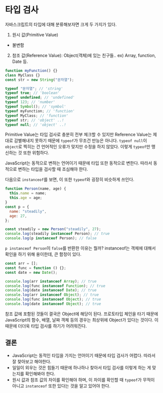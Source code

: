 # 타입 검사

자바스크립트의 타입에 대해 분류해보자면 크게 두 가지가 있다.

1. 원시 값(Primitive Value)

- 불변함

2. 참조 값(Reference Value): Object(객체)에 있는 친구들.. ex) Array, function, Date 등.

```js
function myFunction() {}
class MyClass {}
const str = new String("문자열");

typeof "문자열"; // 'string'
typeof true; // 'boolean'
typeof undefined; // 'undefined'
typeof 123; // 'number'
typeof Symbol(); // 'symbol'
typeof myFunction; // 'function'
typeof MyClass; // 'function'
typeof str; // 'object' ..!
typeof null; // 'object' ..!
```

Primitive Value는 타입 검사로 충분히 전부 체크할 수 있지만 Reference Value는 제대로 감별해내지 못하기 때문에 `typeof`가 무조건 만능은 아니다.
`typeof null`이 `object`로 찍히는 건 언어적인 오류가 맞지만 수정을 하지 않았다. 이렇게 `typeof`만 맹신하는 것 또한 위험하다.

JavaScript는 동적으로 변하는 언어이기 때문에 타입 또한 동적으로 변한다. 따라서 동적으로 변하는 타입을 검사할 때 조심해야 한다.

다음으로 `instanceof`를 보면, 이 또한 `typeof`와 굉장히 비슷하게 쓰인다.

```js
function Person(name, age) {
  this.name = name;
  this.age = age;
}
const p = {
  name: "steadily",
  age: 27,
};

const steadily = new Person("steadily", 27);
console.log(steadily instanceof Person); // true
console.log(p instanceof Person); // false
```

`p instanceof Person`이 `false`를 반환한 이유는 뭘까? instanceof는 객체에 대해서 확인을 하기 위해 용이한데, 큰 함정이 있다.

```js
const arr = [];
const func = function () {};
const date = new Date();

console.log(arr instanceof Array); // true
console.log(func instanceof Function); // true
console.log(date instanceof Date); // true
console.log(arr instanceof Object); // true
console.log(func instanceof Object); // true
console.log(date instanceof Object); // true
```

참조 값에 포함된 것들이 결국은 Object에 해당이 된다. 프로토타입 체인을 타기 때문에 JavaScript의 함수, 배열, 날짜 객체 등의 경우는 최상위에 Object가 있다는 것이다. 이때문에 더더욱 타입 검사를 하기가 어려워진다.

## 결론

- JavaScript는 동적인 타입을 가지는 언어이기 때문에 타입 검사가 어렵다. 따라서 잘 찾아보고 해야한다.
- 일일이 외우는 것은 힘들기 때문에 하나하나 찾아서 타입 검사를 이렇게 하는 게 맞는지를 확인해봐야 한다.
- 원시 값과 참조 값의 차이를 확인해야 하며, 이 차이를 확인할 때 `typeof`가 무적이 아니고 `instanceof` 또한 있다는 것을 알고 있어야 한다.
